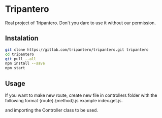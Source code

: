 # Tripantero

Real project of Tripantero. Don't you dare to use it without our permission.

## Instalation
```bash
git clone https://gitlab.com/tripantero/tripantero.git tripantero
cd tripantero
git pull --all
npm install --save
npm start
```

## Usage

If you want to make new route,
create new file in controllers folder with the following format {route}.{method}.js
example index.get.js.

and importing the Controller class to be used.